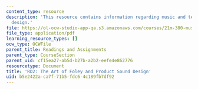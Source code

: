 ```yaml
---
content_type: resource
description: 'This resource contains information regarding music and technology: Sound
  design.'
file: https://ol-ocw-studio-app-qa.s3.amazonaws.com/courses/21m-380-music-and-technology-sound-design-spring-2016/b5e2422aca7f71b5fdc64c189fb7df92_MIT21M_380S16_assn_rd2.pdf
file_type: application/pdf
learning_resource_types: []
ocw_type: OCWFile
parent_title: Readings and Assignments
parent_type: CourseSection
parent_uid: cf15ea27-ab5d-b27b-a2b2-eefe4e862776
resourcetype: Document
title: 'RD2: The Art of Foley and Product Sound Design'
uid: b5e2422a-ca7f-71b5-fdc6-4c189fb7df92
---
```

